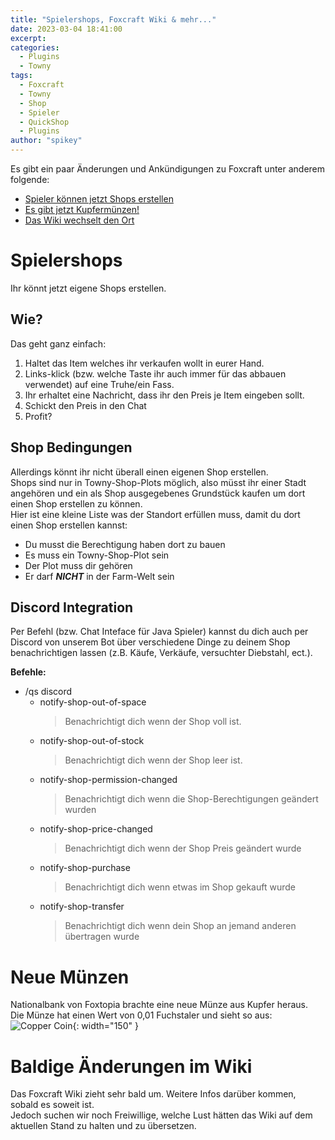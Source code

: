 ```yaml
---
title: "Spielershops, Foxcraft Wiki & mehr..."
date: 2023-03-04 18:41:00
excerpt: 
categories:
  - Plugins
  - Towny
tags:
  - Foxcraft
  - Towny
  - Shop
  - Spieler
  - QuickShop
  - Plugins
author: "spikey"
---
```


Es gibt ein paar Änderungen und Ankündigungen zu Foxcraft unter anderem folgende:
- [Spieler können jetzt Shops erstellen](#spielershops)
- [Es gibt jetzt Kupfermünzen!](#neue-münzen)
- [Das Wiki wechselt den Ort](#baldige-änderungen-im-wiki)

<!-- omit in toc -->
# Spielershops
Ihr könnt jetzt eigene Shops erstellen.
## Wie?
Das geht ganz einfach:

1. Haltet das Item welches ihr verkaufen wollt in eurer Hand.
2. Links-klick (bzw. welche Taste ihr auch immer für das abbauen verwendet) auf eine Truhe/ein Fass.
3. Ihr erhaltet eine Nachricht, dass ihr den Preis je Item eingeben sollt.
4. Schickt den Preis in den Chat
5. Profit?

## Shop Bedingungen
Allerdings könnt ihr nicht überall einen eigenen Shop erstellen.\
Shops sind nur in Towny-Shop-Plots möglich, also müsst ihr einer Stadt angehören und ein als Shop ausgegebenes Grundstück kaufen um dort einen Shop erstellen zu können.\
Hier ist eine kleine Liste was der Standort erfüllen muss, damit du dort einen Shop erstellen kannst:

- Du musst die Berechtigung haben dort zu bauen
- Es muss ein Towny-Shop-Plot sein
- Der Plot muss dir gehören
- Er darf ***NICHT*** in der Farm-Welt sein

## Discord Integration
Per Befehl (bzw. Chat Inteface für Java Spieler) kannst du dich auch per Discord von unserem Bot über verschiedene Dinge zu deinem Shop benachrichtigen lassen (z.B. Käufe, Verkäufe, versuchter Diebstahl, ect.).

**Befehle:**
- /qs discord
  - notify-shop-out-of-space 
    > Benachrichtigt dich wenn der Shop voll ist.
  - notify-shop-out-of-stock
    > Benachrichtigt dich wenn der Shop leer ist.
  - notify-shop-permission-changed
    > Benachrichtigt dich wenn die Shop-Berechtigungen geändert wurden
  - notify-shop-price-changed
    > Benachrichtigt dich wenn der Shop Preis geändert wurde
  - notify-shop-purchase
    > Benachrichtigt dich wenn etwas im Shop gekauft wurde
  - notify-shop-transfer
    > Benachrichtigt dich wenn dein Shop an jemand anderen übertragen wurde

<!-- omit in toc -->
# Neue Münzen
Nationalbank von Foxtopia brachte eine neue Münze aus Kupfer heraus.\
Die Münze hat einen Wert von 0,01 Fuchstaler und sieht so aus:\
![Copper Coin](https://i.ibb.co/TTGdTT1/copper_coin.png){: width="150" }

<!-- omit in toc -->
# Baldige Änderungen im Wiki
Das Foxcraft Wiki zieht sehr bald um. Weitere Infos darüber kommen, sobald es soweit ist.\
Jedoch suchen wir noch Freiwillige, welche Lust hätten das Wiki auf dem aktuellen Stand zu halten und zu übersetzen.